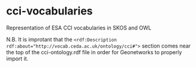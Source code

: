 # cci-vocabularies
Representation of ESA CCI vocabularies in SKOS and OWL


N.B. It is improtant that the `<rdf:Description rdf:about="http://vocab.ceda.ac.uk/ontology/cci#">` section comes near the top of the cci-ontology.rdf file in order for Geonetworks to properly import it.